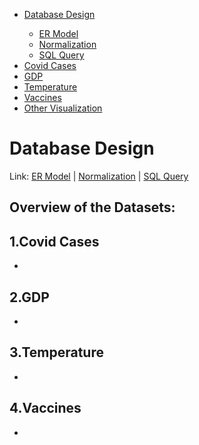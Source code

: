 <link rel="stylesheet" href="style.css">
<nav>
    <ul>
        <li><a href="#">Database Design</a></li>
            <ul>
                <li><a href="#">ER Model</a></li>
                <li><a href="#">Normalization</a></li>
                <li><a href="#">SQL Query</a></li>
            </ul>
        <li><a href="#">Covid Cases</a></li>
        <li><a href="#">GDP</a></li>
        <li><a href="#">Temperature</a></li>
        <li><a href="#">Vaccines</a></li>
        <li><a href="#">Other Visualization</a></li>
    </ul>
</nav>

# Database Design
Link: [ER Model](http://baidu.com "Link to ER Model") | [Normalization](http://baidu.com "Link to Normalization") | [SQL Query](http://baidu.com "Link to SQL Query")

## Overview of the Datasets:
1.Covid Cases
-
-

2.GDP
-
-

3.Temperature
-
-

4.Vaccines
-
-

